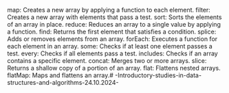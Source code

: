 map: Creates a new array by applying a function to each element.
filter: Creates a new array with elements that pass a test.
sort: Sorts the elements of an array in place.
reduce: Reduces an array to a single value by applying a function.
find: Returns the first element that satisfies a condition.
splice: Adds or removes elements from an array.
forEach: Executes a function for each element in an array.
some: Checks if at least one element passes a test.
every: Checks if all elements pass a test.
includes: Checks if an array contains a specific element.
concat: Merges two or more arrays.
slice: Returns a shallow copy of a portion of an array.
flat: Flattens nested arrays.
flatMap: Maps and flattens an array.# -Introductory-studies-in-data-structures-and-algorithms-24.10.2024-
